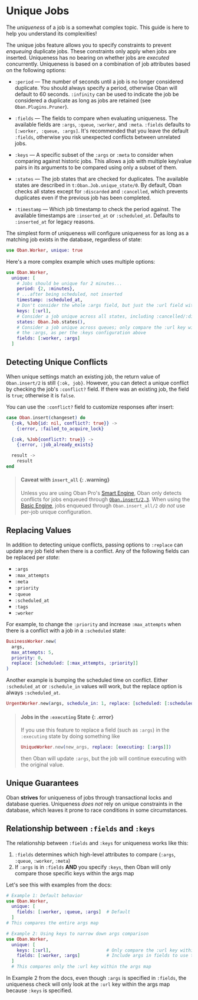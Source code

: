 # Unique Jobs

The *uniqueness* of a job is a somewhat complex topic. This guide is here to help you understand its complexities!

The unique jobs feature allows you to specify constraints to prevent *enqueuing* duplicate jobs.
These constraints only apply when jobs are inserted. Uniqueness has no bearing on whether jobs
are *executed* concurrently.
Uniqueness is based on a combination of job attributes based on the following options:

  * `:period` — The number of seconds until a job is no longer considered duplicate. You should
    always specify a period, otherwise Oban will default to 60 seconds. `:infinity` can be used to
    indicate the job be considered a duplicate as long as jobs are retained (see
    `Oban.Plugins.Pruner`).

  * `:fields` — The fields to compare when evaluating uniqueness. The available fields are
    `:args`, `:queue`, `:worker`, and `:meta`. `:fields` defaults to `[:worker, :queue, :args]`.
    It's recommended that you leave the default `:fields`, otherwise you risk unexpected conflicts
    between unrelated jobs.

  * `:keys` — A specific subset of the `:args` or `:meta` to consider when comparing against
    historic jobs. This allows a job with multiple key/value pairs in its arguments to be compared
    using only a subset of them.

  * `:states` — The job states that are checked for duplicates. The available states are
    described in `t:Oban.Job.unique_state/0`. By default, Oban checks all states except for
    `:discarded` and `:cancelled`, which prevents duplicates even if the previous job has been
    completed.

  * `:timestamp` — Which job timestamp to check the period against. The available timestamps are
    `:inserted_at` or `:scheduled_at`. Defaults to `:inserted_at` for legacy reasons.

The simplest form of uniqueness will configure uniqueness for as long as a matching job exists in
the database, regardless of state:

```elixir
use Oban.Worker, unique: true
```

Here's a more complex example which uses multiple options:

```elixir
use Oban.Worker,
  unique: [
    # Jobs should be unique for 2 minutes...
    period: {2, :minutes},
    # ...after being scheduled, not inserted
    timestamp: :scheduled_at,
    # Don't consider the whole :args field, but just the :url field within :args
    keys: [:url],
    # Consider a job unique across all states, including :cancelled/:discarded
    states: Oban.Job.states(),
    # Consider a job unique across queues; only compare the :url key within
    # the :args, as per the :keys configuration above
    fields: [:worker, :args]
  ]
```

## Detecting Unique Conflicts

When unique settings match an existing job, the return value of `Oban.insert/2` is still `{:ok,
job}`. However, you can detect a unique conflict by checking the job's `:conflict?` field. If
there was an existing job, the field is `true`; otherwise it is `false`.

You can use the `:conflict?` field to customize responses after insert:

```elixir
case Oban.insert(changeset) do
  {:ok, %Job{id: nil, conflict?: true}} ->
    {:error, :failed_to_acquire_lock}

  {:ok, %Job{conflict?: true}} ->
    {:error, :job_already_exists}

  result ->
    result
end
```

> #### Caveat with `insert_all` {: .warning}
>
> Unless you are using Oban Pro's [Smart Engine][pro-smart-engine], Oban only detects conflicts
> for jobs enqueued through [`Oban.insert/2,3`](`Oban.insert/2`). When using the [Basic
> Engine](`Oban.Engines.Basic`), jobs enqueued through `Oban.insert_all/2` *do not* use per-job
> unique configuration.

## Replacing Values

In addition to detecting unique conflicts, passing options to `:replace` can update any job field
when there is a conflict. Any of the following fields can be replaced per *state*:

  * `:args`
  * `:max_attempts`
  * `:meta`
  * `:priority`
  * `:queue`
  * `:scheduled_at`
  * `:tags`
  * `:worker`

For example, to change the `:priority` and increase `:max_attempts` when there is a conflict with
a job in a `:scheduled` state:

```elixir
BusinessWorker.new(
  args,
  max_attempts: 5,
  priority: 0,
  replace: [scheduled: [:max_attempts, :priority]]
)
```

Another example is bumping the scheduled time on conflict. Either `:scheduled_at` or
`:schedule_in` values will work, but the replace option is always `:scheduled_at`.

```elixir
UrgentWorker.new(args, schedule_in: 1, replace: [scheduled: [:scheduled_at]])
```

> #### Jobs in the `:executing` State {: .error}
>
> If you use this feature to replace a field (such as `:args`) in the `:executing` state by doing
> something like
>
> ```elixir
> UniqueWorker.new(new_args, replace: [executing: [:args]])
> ```
>
> then Oban will update `:args`, but the job will continue executing with the original value.

## Unique Guarantees

Oban **strives** for uniqueness of jobs through transactional locks and database queries.
Uniqueness *does not* rely on unique constraints in the database, which leaves it prone to race
conditions in some circumstances.

[pro-smart-engine]: https://oban.pro/docs/pro/Oban.Pro.Engines.Smart.html

## Relationship between `:fields` and `:keys`

The relationship between `:fields` and `:keys` for uniqueness works like this:

1. `:fields` determines which high-level attributes to compare (`:args`, `:queue`, `:worker`, `:meta`)
2. If `:args` is in `:fields` **AND** you specify `:keys`, then Oban will only compare those specific keys within the
  args map

Let's see this with examples from the docs:

```elixir
# Example 1: Default behavior
use Oban.Worker,
  unique: [
    fields: [:worker, :queue, :args]  # Default
  ]
# This compares the entire args map

# Example 2: Using keys to narrow down args comparison
use Oban.Worker,
  unique: [
    keys: [:url],                     # Only compare the :url key within args
    fields: [:worker, :args]          # Include args in fields to use the keys option
  ]
  # This compares only the :url key within the args map
```

In Example 2 from the docs, even though `:args` is specified in `:fields`, the uniqueness check will only look at the
`:url` key within the args map because `:keys` is specified.
